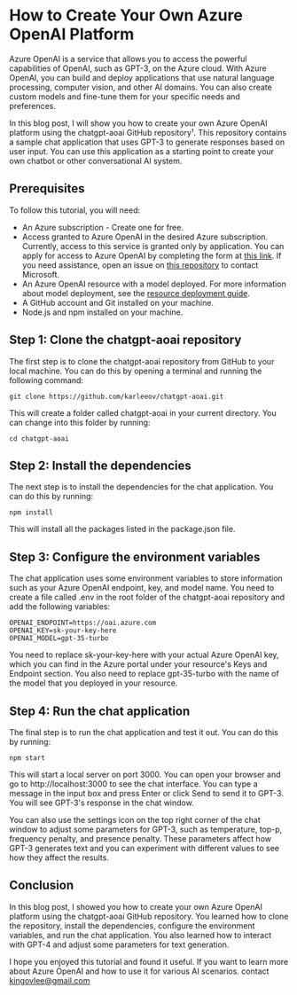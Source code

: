 
# How to Create Your Own Azure OpenAI Platform

Azure OpenAI is a service that allows you to access the powerful capabilities of OpenAI, such as GPT-3, on the Azure cloud. With Azure OpenAI, you can build and deploy applications that use natural language processing, computer vision, and other AI domains. You can also create custom models and fine-tune them for your specific needs and preferences.

In this blog post, I will show you how to create your own Azure OpenAI platform using the chatgpt-aoai GitHub repository¹. This repository contains a sample chat application that uses GPT-3 to generate responses based on user input. You can use this application as a starting point to create your own chatbot or other conversational AI system.

## Prerequisites

To follow this tutorial, you will need:

- An Azure subscription - Create one for free.
- Access granted to Azure OpenAI in the desired Azure subscription. Currently, access to this service is granted only by application. You can apply for access to Azure OpenAI by completing the form at [this link](^2^). If you need assistance, open an issue on [this repository](^1^) to contact Microsoft.
- An Azure OpenAI resource with a model deployed. For more information about model deployment, see the [resource deployment guide](^3^).
- A GitHub account and Git installed on your machine.
- Node.js and npm installed on your machine.

## Step 1: Clone the chatgpt-aoai repository

The first step is to clone the chatgpt-aoai repository from GitHub to your local machine. You can do this by opening a terminal and running the following command:

```
git clone https://github.com/karleeov/chatgpt-aoai.git
```

This will create a folder called chatgpt-aoai in your current directory. You can change into this folder by running:

```
cd chatgpt-aoai
```

## Step 2: Install the dependencies

The next step is to install the dependencies for the chat application. You can do this by running:

```
npm install
```

This will install all the packages listed in the package.json file.

## Step 3: Configure the environment variables

The chat application uses some environment variables to store information such as your Azure OpenAI endpoint, key, and model name. You need to create a file called .env in the root folder of the chatgpt-aoai repository and add the following variables:

```
OPENAI_ENDPOINT=https://oai.azure.com
OPENAI_KEY=sk-your-key-here
OPENAI_MODEL=gpt-35-turbo
```

You need to replace sk-your-key-here with your actual Azure OpenAI key, which you can find in the Azure portal under your resource's Keys and Endpoint section. You also need to replace gpt-35-turbo with the name of the model that you deployed in your resource.

## Step 4: Run the chat application

The final step is to run the chat application and test it out. You can do this by running:

```
npm start
```

This will start a local server on port 3000. You can open your browser and go to http://localhost:3000 to see the chat interface. You can type a message in the input box and press Enter or click Send to send it to GPT-3. You will see GPT-3's response in the chat window.

You can also use the settings icon on the top right corner of the chat window to adjust some parameters for GPT-3, such as temperature, top-p, frequency penalty, and presence penalty. These parameters affect how GPT-3 generates text and you can experiment with different values to see how they affect the results.

## Conclusion

In this blog post, I showed you how to create your own Azure OpenAI platform using the chatgpt-aoai GitHub repository. You learned how to clone the repository, install the dependencies, configure the environment variables, and run the chat application. You also learned how to interact with GPT-4 and adjust some parameters for text generation.

I hope you enjoyed this tutorial and found it useful. If you want to learn more about Azure OpenAI and how to use it for various AI scenarios. contact kingovlee@gmail.com
